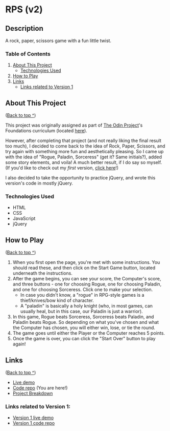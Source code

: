 # RPS (v2)
## Description
 A rock, paper, scissors game with a fun little twist.

 ### Table of Contents
 1. [About This Project](#about-this-project)
    * [Technologies Used](#technologies-used) 
 2. [How to Play](#how-to-play)
 3. [Links](#links)
    * [Links related to Version 1](#links-related-to-version-1)

## About This Project
([Back to top ^](#rps-v2))

This project was originally assigned as part of [The Odin Project](https://www.theodinproject.com)'s Foundations curriculum (located [here](https://www.theodinproject.com/paths/foundations/courses/foundations/lessons/rock-paper-scissors)).

However, after completing that project (and not really liking the final result too much), I decided to come back to the idea of Rock, Paper, Scissors, and try again with something more fun and aesthetically pleasing. So I came up with the idea of "Rogue, Paladin, Sorceress" (get it? Same initials?), added some story elements, and voila! A much better result, if I do say so myself. (If you'd like to check out my *first* version, [click here](https://risclover.github.io/RPS-v1)!)

I also decided to take the opportunity to practice jQuery, and wrote this version's code in mostly jQuery.

### Technologies Used
* HTML
* CSS
* JavaScript
* jQuery

## How to Play
([Back to top ^](#rps-v2))

1. When you first open the page, you're met with some instructions. You should read these, and then click on the Start Game button, located underneath the instructions.
2. After the game begins, you can see your score, the Computer's score, and three buttons - one for choosing Rogue, one for choosing Paladin, and one for choosing Sorceress. Click one to make your selection.
    * In case you didn't know, a "rogue" in RPG-style games is a thief/knives/bow kind of character.
    * A "paladin" is basically a holy knight (who, in most games, can usually heal, but in this case, our Paladin is just a warrior).
3. In this game, Rogue beats Sorceress, Sorceress beats Paladin, and Paladin beats Rogue. So depending on what you've chosen and what the Computer has chosen, you will either win, lose, or tie the round.
4. The game goes until either the Player or the Computer reaches 5 points.
5. Once the game is over, you can click the "Start Over" button to play again!


## Links
([Back to top ^](#rps-v2))

* [Live demo](https://risclover.github.io/RPS)
* [Code repo](https://www.github.com/Risclover/RPS) (You are here!)
* [Project Breakdown](https://risclover.github.io/official-portfolio)
  
### Links related to Version 1:
* [Version 1 live demo](https://risclover.github.io/RPS-v1)
* [Version 1 code repo](https://www.github.com/Risclover/RPS-v1)
  